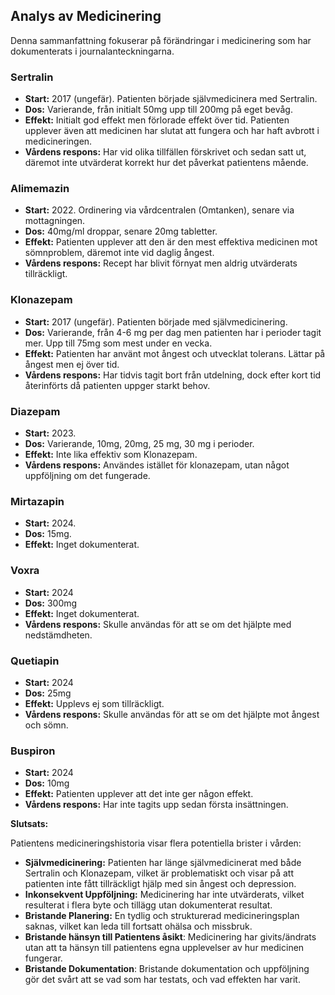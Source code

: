 ## Analys av Medicinering

Denna sammanfattning fokuserar på förändringar i medicinering som har dokumenterats i journalanteckningarna.

### Sertralin
*   **Start:** 2017 (ungefär). Patienten började självmedicinera med Sertralin.
*   **Dos:** Varierande, från initialt 50mg upp till 200mg på eget bevåg.
*   **Effekt:** Initialt god effekt men förlorade effekt över tid. Patienten upplever även att medicinen har slutat att fungera och har haft avbrott i medicineringen.
*   **Vårdens respons:** Har vid olika tillfällen förskrivet och sedan satt ut, däremot inte utvärderat korrekt hur det påverkat patientens mående.

### Alimemazin
*   **Start:** 2022. Ordinering via vårdcentralen (Omtanken), senare via mottagningen.
*   **Dos:** 40mg/ml droppar, senare 20mg tabletter.
*   **Effekt:** Patienten upplever att den är den mest effektiva medicinen mot sömnproblem, däremot inte vid daglig ångest.
*   **Vårdens respons:** Recept har blivit förnyat men aldrig utvärderats tillräckligt.

### Klonazepam
*   **Start:** 2017 (ungefär). Patienten började med självmedicinering.
*   **Dos:** Varierande, från 4-6 mg per dag men patienten har i perioder tagit mer. Upp till 75mg som mest under en vecka.
*  **Effekt:** Patienten har använt mot ångest och utvecklat tolerans. Lättar på ångest men ej över tid.
 *  **Vårdens respons:** Har tidvis tagit bort från utdelning, dock efter kort tid återinförts då patienten uppger starkt behov.

### Diazepam
*   **Start:** 2023.
*   **Dos:** Varierande, 10mg, 20mg, 25 mg, 30 mg i perioder.
*   **Effekt:** Inte lika effektiv som Klonazepam.
*   **Vårdens respons:** Användes istället för klonazepam, utan något uppföljning om det fungerade.

### Mirtazapin
*   **Start:** 2024.
*   **Dos:** 15mg.
*   **Effekt:** Inget dokumenterat.

### Voxra
*   **Start:** 2024
*   **Dos:** 300mg
*   **Effekt:** Inget dokumenterat.
 * **Vårdens respons:** Skulle användas för att se om det hjälpte med nedstämdheten.

### Quetiapin
*   **Start:** 2024
*   **Dos:** 25mg
*   **Effekt:** Upplevs ej som tillräckligt.
 * **Vårdens respons:** Skulle användas för att se om det hjälpte mot ångest och sömn.

### Buspiron
 *  **Start:** 2024
 * **Dos:** 10mg
 *  **Effekt:** Patienten upplever att det inte ger någon effekt.
*  **Vårdens respons:** Har inte tagits upp sedan första insättningen.

**Slutsats:**

Patientens medicineringshistoria visar flera potentiella brister i vården:

*   **Självmedicinering:** Patienten har länge självmedicinerat med både Sertralin och Klonazepam, vilket är problematiskt och visar på att patienten inte fått tillräckligt hjälp med sin ångest och depression.
*  **Inkonsekvent Uppföljning:** Medicinering har inte utvärderats, vilket resulterat i flera byte och tillägg utan dokumenterat resultat.
* **Bristande Planering:** En tydlig och strukturerad medicineringsplan saknas, vilket kan leda till fortsatt ohälsa och missbruk.
*  **Bristande hänsyn till Patientens åsikt**: Medicinering har givits/ändrats utan att ta hänsyn till patientens egna upplevelser av hur medicinen fungerar.
* **Bristande Dokumentation**: Bristande dokumentation och uppföljning gör det svårt att se vad som har testats, och vad effekten har varit.